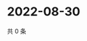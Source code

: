 # 2022-08-30

共 0 条

<!-- BEGIN WEIBO -->
<!-- 最后更新时间 Tue Aug 30 2022 15:25:17 GMT+0800 (China Standard Time) -->

<!-- END WEIBO -->
